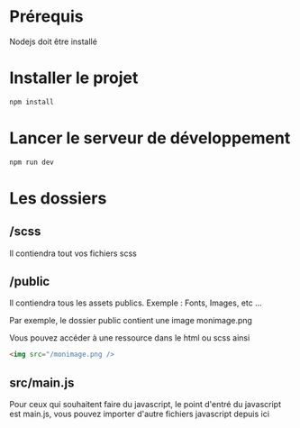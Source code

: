 # Prérequis

Nodejs doit être installé

# Installer le projet

```bash
npm install
```


# Lancer le serveur de développement

```bash
npm run dev
```

# Les dossiers

## /scss
Il contiendra tout vos fichiers scss

## /public

Il contiendra tous les assets publics.
Exemple : Fonts, Images, etc ...

Par exemple, le dossier public contient une image monimage.png

Vous pouvez accéder à une ressource dans le html ou scss ainsi

```html
<img src="/monimage.png />
```

## src/main.js

Pour ceux qui souhaitent faire du javascript, le point d'entré du javascript est main.js, vous pouvez importer d'autre fichiers javascript depuis ici